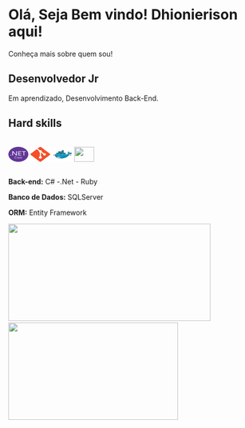 
# Olá, Seja Bem vindo! Dhionierison aqui! 



Conheça mais sobre quem sou!

##  Desenvolvedor Jr


Em aprendizado, Desenvolvimento Back-End.


## Hard skills 
<div style="display: inline_block"><br>
  
  <img align="center" alt=".NetCore" height="30" width="40" src="https://github.com/devicons/devicon/blob/master/icons/dotnetcore/dotnetcore-original.svg">
  <img align="center" alt=".Git" height="30" width="40" src="https://github.com/devicons/devicon/blob/master/icons/git/git-original.svg">
  <img align="center" alt=".NetCore" height="30" width="40" src="https://github.com/devicons/devicon/blob/master/icons/docker/docker-original.svg"> 
  <img align="center" alt="" height="30" width="40" src="https://cdn.jsdelivr.net/gh/devicons/devicon/icons/microsoftsqlserver/microsoftsqlserver-plain.svg"> 
  
</div>
<br>

**Back-end:** C# -.Net - Ruby

**Banco de Dados:** SQLServer

**ORM:** Entity Framework




<div>
  <img width = "405em" height="195em" src="https://github-readme-stats.vercel.app/api?username=dhionierison&show_icons=true&layout=compact&langs_count=7&theme=white"/>
  <img width = "340em" height="195em" src="https://github-readme-stats.vercel.app/api/top-langs/?username=dhionierison&layout=compact&langs_count=7&theme=white"/>
 
</div>

